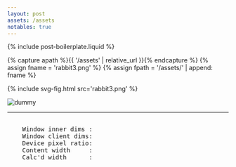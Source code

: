 ```yaml
---
layout: post
assets: /assets
notables: true
---
```


{% include post-boilerplate.liquid %}

{% capture apath %}{{ '/assets' | relative_url }}{% endcapture %}
{% assign fname = 'rabbit3.png' %}
{% assign fpath = '/assets/' | append: fname %}

<!-- ![Fast Rabbit]({% link {{apath}}/rabbit3.png %}){: {% imagesize fpath:props %} } -->

{% include svg-fig.html src='rabbit3.png' %}

<img src="https://dummyimage.com/740x100/000/fff&text=Fallback" srcset="
    https://dummyimage.com/740x100/000/fff&text=740w   740w,
    https://dummyimage.com/1480x200/000/fff&text=1480w 1480w,
    https://dummyimage.com/2220x300/000/fff&text=2220w 2220w,
    https://dummyimage.com/2960x400/000/fff&text=2960w 2960w,
    https://dummyimage.com/3700x500/000/fff&text=3700w 3700w,
    https://dummyimage.com/4440x600/000/fff&text=4440w 4440w,
    "
    sizes="(max-width: 800px) calc(100vw - 30px), 740px"
    alt="dummy">

---

<div style="font-family: monospace; white-space:pre-wrap;">
    Window inner dims : <span id="inner"></span>
    Window client dims: <span id="client"></span>
    Device pixel ratio: <span id="dpr"></span>
    Content width     : <span id="cow"></span>
    Calc'd width      : <span id="caw"></span> 
</div>

<!-- we'll get the width of this div as Content width-->
<div id="test-div"></div>

<style>
#calc-div { width: 740px; }
@media (max-width: 800px) {
    #calc-div { width: calc(100vw - 30px); }
}
</style>

<!-- this div is for our calculated width -->
<div id="calc-div" style=""><p></p></div>

<script>

    function reportWindowSize() {
        document.querySelector('#inner').textContent = window.innerWidth + ' x ' + window.innerHeight;
        document.querySelector('#client').textContent = document.documentElement.clientWidth + ' x ' + document.documentElement.clientHeight;
        document.querySelector('#dpr').textContent = window.devicePixelRatio;
        document.querySelector('#cow').textContent = document.querySelector('#test-div').offsetWidth + 'px';
        document.querySelector('#caw').textContent = document.querySelector('#calc-div').offsetWidth + 'px';
    }
    
    reportWindowSize();
    window.onresize = reportWindowSize;
</script>
